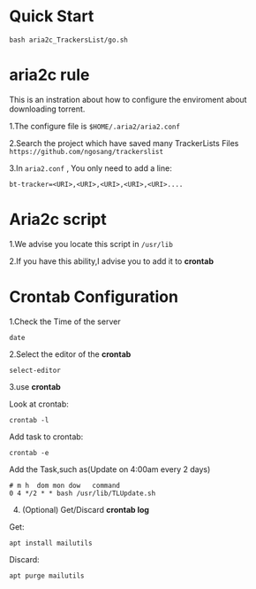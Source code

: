 # Quick Start

```
bash aria2c_TrackersList/go.sh
```

# aria2c rule
This is an instration about how to configure the enviroment about downloading torrent.

1.The configure file is `$HOME/.aria2/aria2.conf`

2.Search the project which have saved many TrackerLists Files
`https://github.com/ngosang/trackerslist`

3.In `aria2.conf` , You only need to add a line:
```
bt-tracker=<URI>,<URI>,<URI>,<URI>,<URI>....
```

# Aria2c script


1.We advise you locate this script in `/usr/lib`

2.If you have this ability,I advise you to add it to __crontab__

# Crontab Configuration

1.Check the Time of the server
```
date
```

2.Select the editor of the __crontab__

```
select-editor
```

3.use __crontab__

Look at crontab:
```
crontab -l
```
Add task to crontab:
```
crontab -e
```
Add the Task,such as(Update on 4:00am every 2 days)
```
# m h  dom mon dow   command
0 4 */2 * * bash /usr/lib/TLUpdate.sh
```

4. (Optional) Get/Discard __crontab log__

Get:
```
apt install mailutils
```

Discard:
```
apt purge mailutils
```
